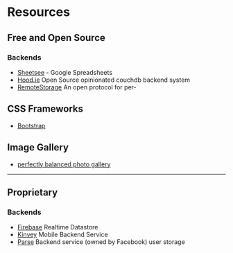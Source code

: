 # Resources

## Free and Open Source

### Backends
- [Sheetsee](http://jlord.github.io/sheetsee.js/) - Google Spreadsheets
- [Hood.ie](http://hood.ie) Open Source opinionated couchdb backend system
- [RemoteStorage](http://remotestorage.io/) An open protocol for per-

## CSS Frameworks
- [Bootstrap](http://getbootstrap.com/)

## Image Gallery

- [perfectly balanced photo gallery](http://www.crispymtn.com/stories/the-algorithm-for-a-perfectly-balanced-photo-gallery)

---

## Proprietary

### Backends
- [Firebase](https://www.firebase.com/) Realtime Datastore
- [Kinvey](https://www.kinvey.com/) Mobile Backend Service
- [Parse](https://parse.com/) Backend service (owned by Facebook)
user storage